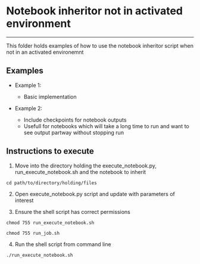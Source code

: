 # Notebook inheritor not in activated environment
---
This folder holds examples of how to use the notebook inheritor script when not in an activated environemnt


## Examples

- Example 1:
    - Basic implementation
    
    
- Example 2:
    - Include checkpoints for notebook outputs
    - Usefull for notebooks which will take a long time to run and want to see output partway without stopping run

## Instructions to execute 

1. Move into the directory holding the execute_notebook.py, run_execute_notebook.sh and the notebook to inherit

```
cd path/to/directory/holding/files

```

2. Open execute_notebook.py script and update with parameters of interest


3. Ensure the shell script has correct permissions

```
chmod 755 run_execute_notebook.sh

chmod 755 run_job.sh
```

4. Run the shell script from command line

```
./run_execute_notebook.sh

```